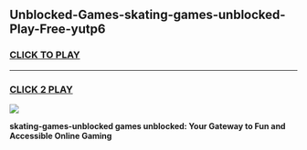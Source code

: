 
## Unblocked-Games-skating-games-unblocked-Play-Free-yutp6
<h3>
<a href="https://premium76.site?title=skating-games-unblocked&ref=10A">CLICK TO PLAY</a></h3>
<hr>

<h3>
<a href="https://premium76.site?title=skating-games-unblocked&ref=10A">CLICK 2 PLAY</a>
  
</h3>

<a href="https://premium76.site?title=skating-games-unblocked&ref=10A"><img src="https://clearcache.store/games.png"></a>


**skating-games-unblocked games unblocked: Your Gateway to Fun and Accessible Online Gaming**
